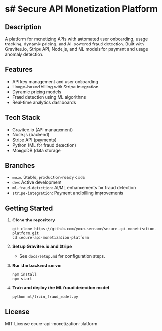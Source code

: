 # s# Secure API Monetization Platform

## Description
A platform for monetizing APIs with automated user onboarding, usage tracking, dynamic pricing, and AI-powered fraud detection. Built with Gravitee.io, Stripe API, Node.js, and ML models for payment and usage anomaly detection.

## Features
- API key management and user onboarding
- Usage-based billing with Stripe integration
- Dynamic pricing models
- Fraud detection using ML algorithms
- Real-time analytics dashboards

## Tech Stack
- Gravitee.io (API management)
- Node.js (backend)
- Stripe API (payments)
- Python (ML for fraud detection)
- MongoDB (data storage)

## Branches
- `main`: Stable, production-ready code
- `dev`: Active development
- `ml-fraud-detection`: AI/ML enhancements for fraud detection
- `stripe-integration`: Payment and billing improvements

## Getting Started

1. **Clone the repository**
    ```
    git clone https://github.com/yourusername/secure-api-monetization-platform.git
    cd secure-api-monetization-platform
    ```

2. **Set up Gravitee.io and Stripe**
    - See `docs/setup.md` for configuration steps.

3. **Run the backend server**
    ```
    npm install
    npm start
    ```

4. **Train and deploy the ML fraud detection model**
    ```
    python ml/train_fraud_model.py
    ```

## License
MIT License
ecure-api-monetization-platform
